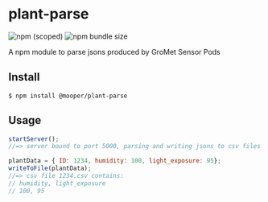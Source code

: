 # plant-parse
![npm (scoped)](https://img.shields.io/npm/v/@mooper/plant-parse.svg)
![npm bundle size](https://img.shields.io/bundlephobia/min/@mooper/plant-parse.svg)

A npm module to parse jsons produced by GroMet Sensor Pods

## Install
```
$ npm install @mooper/plant-parse
```

## Usage
```js
startServer();
//=> server bound to port 5000, parsing and writing jsons to csv files

plantData = { ID: 1234, humidity: 100, light_exposure: 95};
writeToFile(plantData);
//=> csv file 1234.csv contains:
// humidity, light_exposure
// 100, 95
```
